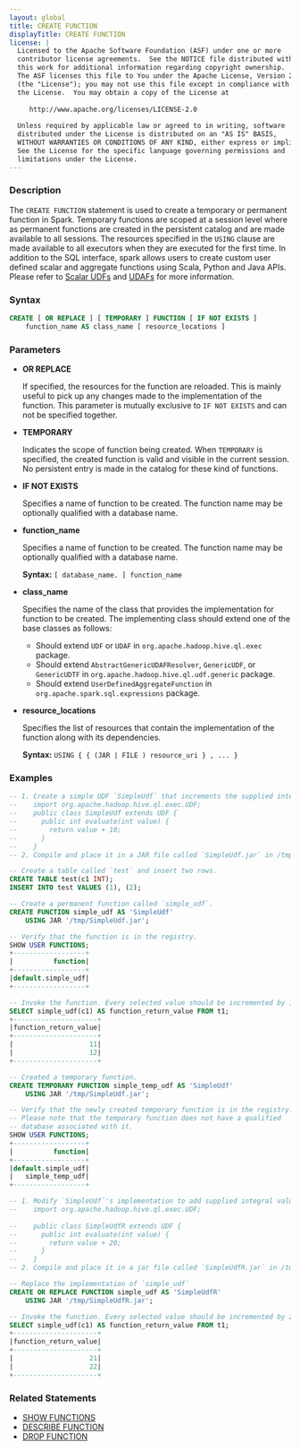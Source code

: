 ```yaml
---
layout: global
title: CREATE FUNCTION
displayTitle: CREATE FUNCTION
license: |
  Licensed to the Apache Software Foundation (ASF) under one or more
  contributor license agreements.  See the NOTICE file distributed with
  this work for additional information regarding copyright ownership.
  The ASF licenses this file to You under the Apache License, Version 2.0
  (the "License"); you may not use this file except in compliance with
  the License.  You may obtain a copy of the License at
 
     http://www.apache.org/licenses/LICENSE-2.0
 
  Unless required by applicable law or agreed to in writing, software
  distributed under the License is distributed on an "AS IS" BASIS,
  WITHOUT WARRANTIES OR CONDITIONS OF ANY KIND, either express or implied.
  See the License for the specific language governing permissions and
  limitations under the License.
---
```


### Description

The `CREATE FUNCTION` statement is used to create a temporary or permanent function
in Spark. Temporary functions are scoped at a session level where as permanent
functions are created in the persistent catalog and are made available to
all sessions. The resources specified in the `USING` clause are made available
to all executors when they are executed for the first time. In addition to the
SQL interface, spark allows users to create custom user defined scalar and
aggregate functions using Scala, Python and Java APIs. Please refer to 
[Scalar UDFs](sql-ref-functions-udf-scalar.html) and
[UDAFs](sql-ref-functions-udf-aggregate.html) for more information.

### Syntax

```sql
CREATE [ OR REPLACE ] [ TEMPORARY ] FUNCTION [ IF NOT EXISTS ]
    function_name AS class_name [ resource_locations ]
```

### Parameters

* **OR REPLACE**

    If specified, the resources for the function are reloaded. This is mainly useful
    to pick up any changes made to the implementation of the function. This
    parameter is mutually exclusive to `IF NOT EXISTS` and can not
    be specified together.

* **TEMPORARY**

    Indicates the scope of function being created. When `TEMPORARY` is specified, the
    created function is valid and visible in the current session. No persistent
    entry is made in the catalog for these kind of functions.

* **IF NOT EXISTS**

    Specifies a name of function to be created. The function name may be
    optionally qualified with a database name.

* **function_name**

    Specifies a name of function to be created. The function name may be optionally qualified with a database name.

    **Syntax:** `[ database_name. ] function_name`

* **class_name**

    Specifies the name of the class that provides the implementation for function to be created.
    The implementing class should extend one of the base classes as follows:

    * Should extend `UDF` or `UDAF` in `org.apache.hadoop.hive.ql.exec` package.
    * Should extend `AbstractGenericUDAFResolver`, `GenericUDF`, or
      `GenericUDTF` in `org.apache.hadoop.hive.ql.udf.generic` package.
    * Should extend `UserDefinedAggregateFunction` in `org.apache.spark.sql.expressions` package.

* **resource_locations**

    Specifies the list of resources that contain the implementation of the function
    along with its dependencies.

    **Syntax:** `USING { { (JAR | FILE ) resource_uri } , ... }`

### Examples

```sql
-- 1. Create a simple UDF `SimpleUdf` that increments the supplied integral value by 10.
--    import org.apache.hadoop.hive.ql.exec.UDF;
--    public class SimpleUdf extends UDF {
--      public int evaluate(int value) {
--        return value + 10;
--      }
--    }
-- 2. Compile and place it in a JAR file called `SimpleUdf.jar` in /tmp.

-- Create a table called `test` and insert two rows.
CREATE TABLE test(c1 INT);
INSERT INTO test VALUES (1), (2);

-- Create a permanent function called `simple_udf`. 
CREATE FUNCTION simple_udf AS 'SimpleUdf'
    USING JAR '/tmp/SimpleUdf.jar';

-- Verify that the function is in the registry.
SHOW USER FUNCTIONS;
+------------------+
|          function|
+------------------+
|default.simple_udf|
+------------------+

-- Invoke the function. Every selected value should be incremented by 10.
SELECT simple_udf(c1) AS function_return_value FROM t1;
+---------------------+
|function_return_value|
+---------------------+
|                   11|
|                   12|
+---------------------+

-- Created a temporary function.
CREATE TEMPORARY FUNCTION simple_temp_udf AS 'SimpleUdf' 
    USING JAR '/tmp/SimpleUdf.jar';

-- Verify that the newly created temporary function is in the registry.
-- Please note that the temporary function does not have a qualified
-- database associated with it.
SHOW USER FUNCTIONS;
+------------------+
|          function|
+------------------+
|default.simple_udf|
|   simple_temp_udf|
+------------------+

-- 1. Modify `SimpleUdf`'s implementation to add supplied integral value by 20.
--    import org.apache.hadoop.hive.ql.exec.UDF;
  
--    public class SimpleUdfR extends UDF {
--      public int evaluate(int value) {
--        return value + 20;
--      }
--    }
-- 2. Compile and place it in a jar file called `SimpleUdfR.jar` in /tmp.

-- Replace the implementation of `simple_udf`
CREATE OR REPLACE FUNCTION simple_udf AS 'SimpleUdfR'
    USING JAR '/tmp/SimpleUdfR.jar';

-- Invoke the function. Every selected value should be incremented by 20.
SELECT simple_udf(c1) AS function_return_value FROM t1;
+---------------------+
|function_return_value|
+---------------------+
|                   21|
|                   22|
+---------------------+
```

### Related Statements

* [SHOW FUNCTIONS](sql-ref-syntax-aux-show-functions.html)
* [DESCRIBE FUNCTION](sql-ref-syntax-aux-describe-function.html)
* [DROP FUNCTION](sql-ref-syntax-ddl-drop-function.html)
